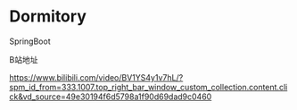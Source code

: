 # Dormitory
SpringBoot

B站地址

https://www.bilibili.com/video/BV1YS4y1v7hL/?spm_id_from=333.1007.top_right_bar_window_custom_collection.content.click&vd_source=49e30194f6d5798a1f90d69dad9c0460
